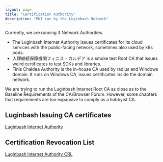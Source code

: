 ```yaml
---
layout: page
title: "Certification Authority"
description: "PKI ran by the Luginbash Network"
---
```


Currently, we are running 3 Network Authorities. 

* The Luginbash Internet Authority issues certificates for its cloud services with the public-facing network, sometimes also used by k8s pods.
* 人理継続保障機関フィニス・カルデア is a smoke test Root CA that issues weird certificates to test SDKs and libraries.  
* Finis Chaldea Authority is the in-house CA used by radius and Windows domain. It runs on Windows CA, issues certificates inside the domain network.

We are trying to run the Luginbash Internet Root CA as close as to the Baseline Requirements of the CA/Browser Forum. However, some chapters that requirements are too expansive to comply as a hobbyist CA.



## Luginbash Issuing CA certificates

[Luginbash Internet Authority](https://web.lug.sh/LugCA.crt)

## 	Certification Revocation List

[Luginbash Internet Authority CRL](https://web.lug.sh/pki/lug.crl)

